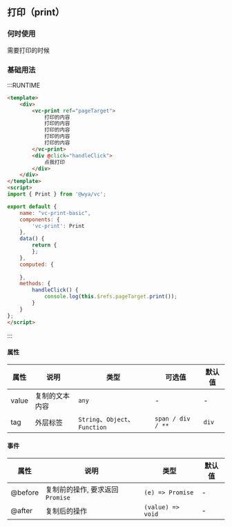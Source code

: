 ## 打印（print）

### 何时使用

需要打印的时候

### 基础用法

:::RUNTIME
```html
<template>
	<div>
		<vc-print ref="pageTarget">
			打印的内容
			打印的内容
			打印的内容
			打印的内容
			打印的内容
		</vc-print>
		<div @click="handleClick">
			点我打印
		</div>
	</div>
</template>
<script>
import { Print } from '@wya/vc';

export default {
	name: "vc-print-basic",
	components: {
		'vc-print': Print
	},
	data() {
		return {
		};
	},
	computed: {
		
	},
	methods: {
		handleClick() {
			console.log(this.$refs.pageTarget.print());
		}
	}
};
</script>
```
:::



#### 属性

属性 | 说明 | 类型 | 可选值 | 默认值
---|---|---|---|---
value | 复制的文本内容 | `any` | - | -
tag | 外层标签 | `String`、`Object`、 `Function` | `span / div / **` | `div`

#### 事件

属性 | 说明 | 类型 | 默认值
---|---|---|---
@before | 复制前的操作, 要求返回`Promise` | `(e) => Promise` | -
@after | 复制后的操作 | `(value) => void` | -
